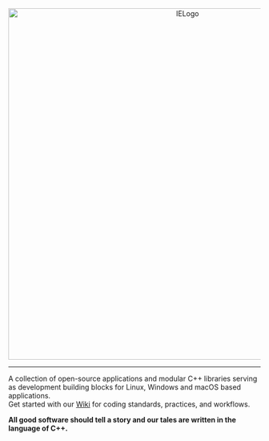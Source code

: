 <div align="center">
  <picture>
    <source media="(prefers-color-scheme: light)" srcset="https://github.com/mozahzah/IECore/raw/master/Resources/IE-Brand-Kit/IE-Logo-Banner-Slogan-Alt-NoBg.png?">
    <source media="(prefers-color-scheme: dark)" srcset="https://github.com/mozahzah/IECore/raw/master/Resources/IE-Brand-Kit/IE-Logo-Banner-Slogan-NoBg.png?">
  <img alt="IELogo" width="700">
  </picture>
</div>

***

A collection of open-source applications and modular C++ libraries serving as development building blocks for Linux, Windows and macOS based applications.  
Get started with our <a href="https://github.com/Interactive-Echoes/IE/wiki">Wiki</a> for coding standards, practices, and workflows.

**All good software should tell a story and our tales are written in the language of C++.**   
